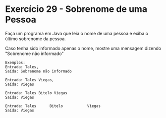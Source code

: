# Exercício 29 - Sobrenome de uma Pessoa
Faça um programa em Java que leia o nome de uma pessoa e exiba o último sobrenome da pessoa.

Caso tenha sido informado apenas o nome, mostre uma mensagem dizendo "Sobrenome não informado"

```
Exemplos:
Entrada: Tales, 
Saída: Sobrenome não informado

Entrada: Tales Viegas, 
Saída: Viegas

Entrada: Tales Bitelo Viegas
Saída: Viegas

Entrada: Tales      Bitelo           Viegas        
Saída: Viegas
```
